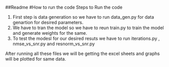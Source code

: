 ##Readme
#How to run the code
Steps to Run the code
1) First step is data generation so we have to run data_gen.py for data genartion for desired parameters.
2) We have to tran the model so we have to reun train.py to train the model and generate weights for the same.
3) To test the modesl for our desired resuts we have to run iterations.py , nmse_vs_snr.py and resnorm_vs_snr.py

After running all these files we will be getting the excel sheets and graphs will be plotted for same data.
